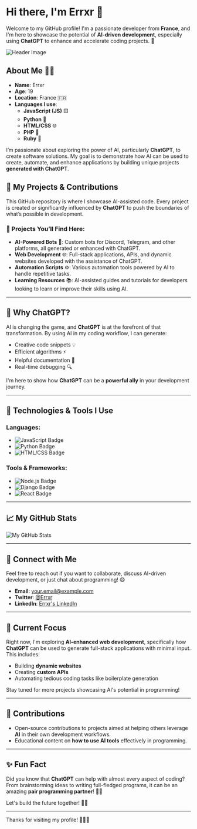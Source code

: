 # Hi there, I'm Errxr 👋

Welcome to my GitHub profile! I'm a passionate developer from **France**, and I'm here to showcase the potential of **AI-driven development**, especially using **ChatGPT** to enhance and accelerate coding projects. 🚀

![Header Image](https://via.placeholder.com/1200x200.png?text=Welcome+to+Errxr's+GitHub+Profile)

## About Me 👨‍💻

- **Name**: Errxr
- **Age**: 19
- **Location**: France 🇫🇷
- **Languages I use**:
  - **JavaScript (JS)** 🟨
  - **Python** 🐍
  - **HTML/CSS** 🌐
  - **PHP** 🔧
  - **Ruby** 💎

I’m passionate about exploring the power of AI, particularly **ChatGPT**, to create software solutions. My goal is to demonstrate how AI can be used to create, automate, and enhance applications by building unique projects **generated with ChatGPT**.

## 🚀 My Projects & Contributions

This GitHub repository is where I showcase AI-assisted code. Every project is created or significantly influenced by **ChatGPT** to push the boundaries of what’s possible in development.

### 🔧 Projects You’ll Find Here:

- **AI-Powered Bots** 🤖: Custom bots for Discord, Telegram, and other platforms, all generated or enhanced with ChatGPT.
- **Web Development** 🌐: Full-stack applications, APIs, and dynamic websites developed with the assistance of ChatGPT.
- **Automation Scripts** ⚙️: Various automation tools powered by AI to handle repetitive tasks.
- **Learning Resources** 📚: AI-assisted guides and tutorials for developers looking to learn or improve their skills using AI.

---

## 🌟 Why ChatGPT?

AI is changing the game, and **ChatGPT** is at the forefront of that transformation. By using AI in my coding workflow, I can generate:
- Creative code snippets 💡
- Efficient algorithms ⚡
- Helpful documentation 📄
- Real-time debugging 🔍

I'm here to show how **ChatGPT** can be a **powerful ally** in your development journey.

---

## 🔧 Technologies & Tools I Use

### **Languages**:
- ![JavaScript Badge](https://img.shields.io/badge/JavaScript-%20-yellow?style=for-the-badge&logo=javascript)
- ![Python Badge](https://img.shields.io/badge/Python-%20-blue?style=for-the-badge&logo=python)
- ![HTML/CSS Badge](https://img.shields.io/badge/HTML5-CSS3-%20-%23F7B500?style=for-the-badge&logo=html5&logoColor=white)

### **Tools & Frameworks**:
- ![Node.js Badge](https://img.shields.io/badge/Node.js-%20-green?style=for-the-badge&logo=node.js)
- ![Django Badge](https://img.shields.io/badge/Django-%20-darkgreen?style=for-the-badge&logo=django)
- ![React Badge](https://img.shields.io/badge/React-%20-lightblue?style=for-the-badge&logo=react)

---

## 📈 My GitHub Stats

![My GitHub Stats](https://github-readme-stats.vercel.app/api?username=Errxr&show_icons=true&count_private=true&hide=prs&theme=dark)

---

## 🔗 Connect with Me

Feel free to reach out if you want to collaborate, discuss AI-driven development, or just chat about programming! 😄

- **Email**: [your.email@example.com](mailto:your.email@example.com)
- **Twitter**: [@Errxr](https://twitter.com/Errxr)
- **LinkedIn**: [Errxr's LinkedIn](https://linkedin.com/in/errxr)

---

## 📝 Current Focus

Right now, I'm exploring **AI-enhanced web development**, specifically how **ChatGPT** can be used to generate full-stack applications with minimal input. This includes:
- Building **dynamic websites**
- Creating **custom APIs**
- Automating tedious coding tasks like boilerplate generation

Stay tuned for more projects showcasing AI's potential in programming!

---

## 🌱 Contributions

- Open-source contributions to projects aimed at helping others leverage **AI** in their own development workflows.
- Educational content on **how to use AI tools** effectively in programming.

---

## ✨ Fun Fact

Did you know that **ChatGPT** can help with almost every aspect of coding? From brainstorming ideas to writing full-fledged programs, it can be an amazing **pair programming partner**! 🤖💡

Let's build the future together! 💪✨

---

Thanks for visiting my profile! 👨‍💻🚀
